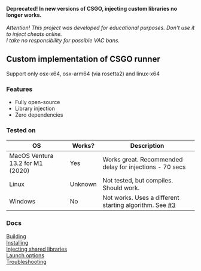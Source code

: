 <b>Deprecated! In new versions of CSGO, injecting custom libraries no longer works.</b>
<br><br>
<i>Attention! This project was developed for educational purposes. Don't use it to inject cheats online.<br>I take no responsibility for possible VAC bans.</i>

## Custom implementation of CSGO runner
Support only osx-x64, osx-arm64 (via rosetta2) and linux-x64<br>

### Features
* Fully open-source
* Library injection
* Zero dependencies

### Tested on
| OS | Works? | Description |
| ------------- | ------------- | ----------- |
| MacOS Ventura 13.2 for M1 (2020)  | Yes | Works great. Recommended delay for injections - 70 secs |
| Linux | Unknown | Not tested, but compiles. Should work. |
| Windows | No | Not works. Uses a different starting algorithm. See <a href="https://github.com/kotleni/csgo-run/issues/3">#3</a> |

### Docs
<a href="https://github.com/kotleni/csgo-run/blob/master/docs/build.md">Building</a><br>
<a href="https://github.com/kotleni/csgo-run/blob/master/docs/installing.md">Installing</a><br>
<a href="https://github.com/kotleni/csgo-run/blob/master/docs/injecting.md">Injecting shared libraries</a><br>
<a href="https://github.com/kotleni/csgo-run/blob/master/docs/args.md">Launch options</a><br>
<a href="https://github.com/kotleni/csgo-run/blob/master/docs/troubleshooting.md">Troubleshooting</a><br>
